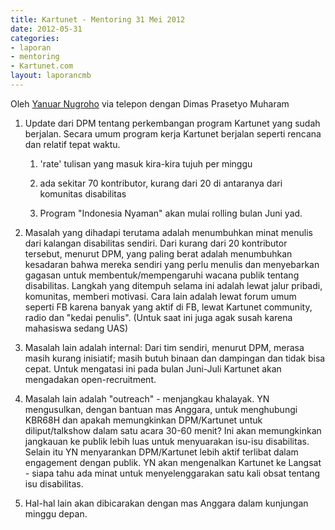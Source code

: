 ```yaml
---
title: Kartunet - Mentoring 31 Mei 2012
date: 2012-05-31
categories:
- laporan
- mentoring
- Kartunet.com
layout: laporancmb
---
```


Oleh [Yanuar Nugroho](http://wiki.ciptamedia.org/wiki/Pengguna:Yanuar) via telepon dengan Dimas Prasetyo Muharam

1. Update dari DPM tentang perkembangan program Kartunet yang sudah berjalan. Secara umum program kerja Kartunet berjalan seperti rencana dan relatif tepat waktu.

   1. 'rate' tulisan yang masuk kira-kira tujuh per minggu
   
   2. ada sekitar 70 kontributor, kurang dari 20 di antaranya dari komunitas disabilitas
   
   3. Program "Indonesia Nyaman" akan mulai rolling bulan Juni yad.
   
2. Masalah yang dihadapi terutama adalah menumbuhkan minat menulis dari kalangan disabilitas sendiri. Dari kurang dari 20 kontributor tersebut, menurut DPM, yang paling berat adalah menumbuhkan kesadaran bahwa mereka sendiri yang perlu menulis dan menyebarkan gagasan untuk membentuk/mempengaruhi wacana publik tentang disabilitas. Langkah yang ditempuh selama ini adalah lewat jalur pribadi, komunitas, memberi motivasi. Cara lain adalah lewat forum umum seperti FB karena banyak yang aktif di FB, lewat Kartunet community, radio dan "kedai penulis". (Untuk saat ini juga agak susah karena mahasiswa sedang UAS)
3. Masalah lain adalah internal: Dari tim sendiri, menurut DPM, merasa masih kurang inisiatif; masih butuh binaan dan dampingan dan tidak bisa cepat. Untuk mengatasi ini pada bulan Juni-Juli Kartunet akan mengadakan open-recruitment.
4. Masalah lain adalah "outreach" - menjangkau khalayak. YN mengusulkan, dengan bantuan mas Anggara, untuk menghubungi KBR68H dan apakah memungkinkan DPM/Kartunet untuk diliput/talkshow dalam satu acara 30-60 menit? Ini akan memungkinkan jangkauan ke publik lebih luas untuk menyuarakan isu-isu disabilitas. Selain itu YN menyarankan DPM/Kartunet lebih aktif terlibat dalam engagement dengan publik. YN akan mengenalkan Kartunet ke Langsat - siapa tahu ada minat untuk menyelenggarakan satu kali obsat tentang isu disabilitas.
5. Hal-hal lain akan dibicarakan dengan mas Anggara dalam kunjungan minggu depan.
